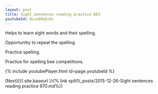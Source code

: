 ```yaml
---
layout: post
title: Sight sentences reading practice 863
youtubeId: QLco89qSsOc
---
```

 
 
Helps to learn sight words and their spelling.

Opportunitiy to repeat the spelling. 

Practice spelling. 
 
Practice for spelling bee competitions. 
 
{% include youtubePlayer.html id=page.youtubeId %}
 
 

[Next]({{ site.baseurl }}{% link  split1/_posts/2015-12-26-Sight sentences reading practice 970.md%})
 
